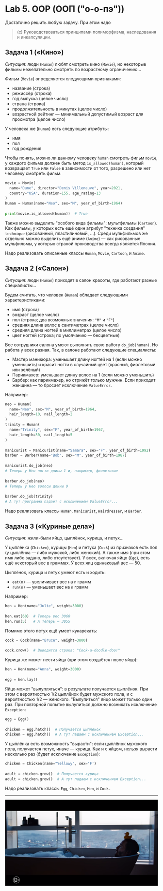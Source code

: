 # Lab 5. OOP (ООП ("о-о-пэ"))

Достаточно решить любую задачу.
При этом надо

> (c) Руководствоваться принципами полиморфизма, наследования и инкапсуляции.


## Задача 1 («Кино»)

*Ситуация*: люди (`Human`) любят смотреть кино (`Movie`), но некоторые фильмы нежелательно смотреть по возрастному ограничению...

Фильм (`Movie`) определяется следующими признаками:
* название (строка)
* режиссёр (строка)
* год выпуска (целое число)
* страна (строка)
* продолжительность в минутах (целое число)
* возрастной рейтинг — минимальный допустимый возраст для просмотра (целое число)

У человека же (`Human`) есть следующие атрибуты:
* имя
* пол
* год рождения

Чтобы понять, можно ли данному человеку `human` смотреть фильм `movie`,
у каждого фильма должен быть метод `is_allowed(human)`,
который возвращает `True` или `False` в зависимости от того,
разрешено или нет человеку смотреть фильм:
```python
movie = Movie(
  name="Dune", director="Denis Villeneuve", year=2021,
  country="USA", duration=155, age_rating=13
)
human = Human(name="Neo", sex="M", year_of_birth=1964)

print(movie.is_allowed(human))  # True
```

Также можно выделить "особого вида фильмы": мультфильмы (`Cartoon`).
Как фильмы, у которых есть ещё один атрибут "техника создания" `technique` (рисованный, пластилиновый, ...).
Среди мульфильмов же отдельно можно выделить ещё аниме (`Anime`) — как рисованные мульфильмы, у которых страной производства всегда является Япония.

Надо реализовать описанные классы `Human`, `Movie`, `Cartoon`, и `Anime`.


## Задача 2 («Салон»)

*Ситуация*: люди (`Human`) приходят в салон красоты, где работают разные специалисты...
 
Будем считать, что человек (`Human`) обладает следующими характеристиками:
* имя (строка)
* возраст (целое число)
* пол (строка; два возможных значения: `"M"` и `"F"`)
* средняя длина волос в сантиметрах (целое число)
* средняя длина ногтей в миллиметрах (целое число)
* цвет ногтей (строка; по умолчанию — бесцветные)

Все сотрудники салона умеют выполнять свою работу `do_job(human)`.
Но работа у всех разная.
Так, в салоне работают следующие специалисты:
* Мастер маникюра: уменьшает длину ногтей на 1 (если можно уменьшить) и красит ногти в случайный цвет (красный, фиолетовый или зелёный)
* Парикмахер: уменьшает длину волос на 1 (если можно уменьшить)
* Барбер: как парикмахер, но стрижёт только мужчин. Если приходит женщина — то бросает исключение `ValueError`.

Например:
```python
neo = Human(
  name="Neo", sex="M", year_of_birth=1964,
  hair_length=10, nail_length=2
)
trinity = Human(
  name="Trinity", sex="F", year_of_birth=1967,
  hair_length=30, nail_length=5
)

manicurist = Manicurist(name="Samara", sex="F", year_of_birth=1992)
barber = Barber(name="Bob", sex="M", year_of_birth=1987)

manicurist.do_job(neo)
# Теперь у Нео ногти длины 1 и, например, фиолетовые

barber.do_job(neo)
# Теперь у Нео волосы длины 9

barber.do_job(trinity)
# А тут программа падает с исключением ValueError...
```

Надо реализовать классы `Human`, `Manicurist`, `Hairdresser`, и `Barber`.


## Задача 3 («Куриные дела»)

*Ситуация*: жили-были яйцо, цыплёнок, курица, и петух...

У цыплёнка (`Chicken`), курицы (`Hen`) и петуха (`Cock`) из признаков есть пол (у цыплёнка — либо мужской, либо женский).
А также имя (при этом имя либо задано, либо отсутствует).
У всех, включая яйцо (`Egg`), есть ещё некоторый вес в граммах.
У всех яиц одинаковый вес — 50.

Цыплёнок, курица и петух умеют есть и ходить:
* `eat(n)` — увеличивает вес на `n` грамм
* `run(n)` — уменьшает вес на `n` грамм

Например:
```python
hen = Hen(name="Julie", weight=3000)

hen.eat(60)  # Теперь вес 3060
hen.run(5)   # А теперь — 3055
```

Помимо этого петух ещё умеет кукарекать:
```python
cock = Cock(name="Bruce", weight=3800)

cock.crow()  # Выводится строка: "Сock-a-doodle-doo!"
```

Курица же может нести яйца (при этом создаётся новое яйцо):
```python
hen = Hen(name="Anna", weight=3000)

egg = hen.lay()
```

Яйцо может "вылупляться": в результате получается цыплёнок.
При этом с вероятностью 1/2 цыплёнок будет мужского пола, и с вероятностью 1/2 — женского.
"Вылупиться" яйцо может только один раз.
При повторной попытке вылупиться должно возникать исключение `Exception`:
```python
egg = Egg()

chicken = egg.hatch()  # Получается цыплёнок
chicken = egg.hatch()  # А тут падаем с исключением Exception...
```

У цыплёнка есть возможность "вырасти": если цыплёнок мужского пола, получается петух, иначе — курица.
Как и с яйцом, нельзя вырасти несколько раз (будет исключение `Exception`):
```python
chicken = Chicken(name="Yellowy", sex='F')

adult = chicken.grow()  # Получается курица
adult = chicken.grow()  # А тут падаем с исключением Exception...
```

Надо реализовать классы `Egg`, `Chicken`, `Hen`, и `Cock`.

---

[![](./images/matrix4.png)](https://youtu.be/8qB8EGNOtr8)
